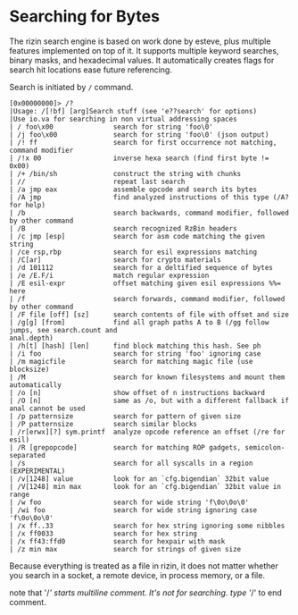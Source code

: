 # Searching for Bytes

The rizin search engine is based on work done by esteve, plus multiple features implemented on top of it. It supports multiple keyword searches, binary masks, and hexadecimal values. It automatically creates flags for search hit locations ease future referencing.

Search is initiated by `/` command.
```
[0x00000000]> /?
|Usage: /[!bf] [arg]Search stuff (see 'e??search' for options)
|Use io.va for searching in non virtual addressing spaces
| / foo\x00               search for string 'foo\0'
| /j foo\x00              search for string 'foo\0' (json output)
| /! ff                   search for first occurrence not matching, command modifier
| /!x 00                  inverse hexa search (find first byte != 0x00)
| /+ /bin/sh              construct the string with chunks
| //                      repeat last search
| /a jmp eax              assemble opcode and search its bytes
| /A jmp                  find analyzed instructions of this type (/A? for help)
| /b                      search backwards, command modifier, followed by other command
| /B                      search recognized RzBin headers
| /c jmp [esp]            search for asm code matching the given string
| /ce rsp,rbp             search for esil expressions matching
| /C[ar]                  search for crypto materials
| /d 101112               search for a deltified sequence of bytes
| /e /E.F/i               match regular expression
| /E esil-expr            offset matching given esil expressions %%= here
| /f                      search forwards, command modifier, followed by other command
| /F file [off] [sz]      search contents of file with offset and size
| /g[g] [from]            find all graph paths A to B (/gg follow jumps, see search.count and
anal.depth)
| /h[t] [hash] [len]      find block matching this hash. See ph
| /i foo                  search for string 'foo' ignoring case
| /m magicfile            search for matching magic file (use blocksize)
| /M                      search for known filesystems and mount them automatically
| /o [n]                  show offset of n instructions backward
| /O [n]                  same as /o, but with a different fallback if anal cannot be used
| /p patternsize          search for pattern of given size
| /P patternsize          search similar blocks
| /r[erwx][?] sym.printf  analyze opcode reference an offset (/re for esil)
| /R [grepopcode]         search for matching ROP gadgets, semicolon-separated
| /s                      search for all syscalls in a region (EXPERIMENTAL)
| /v[1248] value          look for an `cfg.bigendian` 32bit value
| /V[1248] min max        look for an `cfg.bigendian` 32bit value in range
| /w foo                  search for wide string 'f\0o\0o\0'
| /wi foo                 search for wide string ignoring case 'f\0o\0o\0'
| /x ff..33               search for hex string ignoring some nibbles
| /x ff0033               search for hex string
| /x ff43:ffd0            search for hexpair with mask
| /z min max              search for strings of given size
```

Because everything is treated as a file in rizin, it does not matter whether you search in a socket, a remote device, in process memory, or a file.

note that '/*' starts multiline comment. It's not for searching. type '*/' to end comment.
